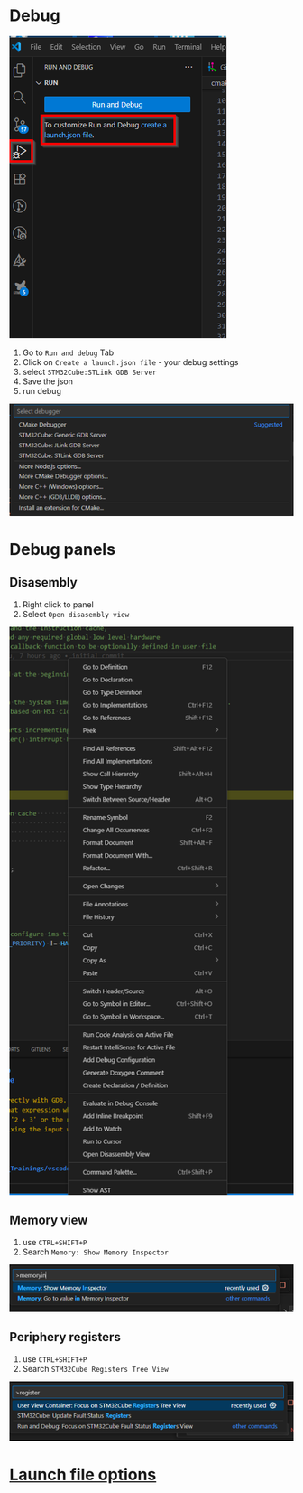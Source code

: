 # Debug

![alt text](./img/012.png)

1. Go to `Run and debug` Tab
2. Click on `Create a launch.json file` - your debug settings
3. select `STM32Cube:STLink GDB Server`
4. Save the json
5. run debug

![alt text](./img/013.png)

# Debug panels

## Disasembly 

1. Right click to panel
2. Select `Open disasembly view`

![alt text](./img/014.png)

## Memory view 

1. use `CTRL+SHIFT+P`
2. Search `Memory: Show Memory Inspector`

![alt text](./img/015.png)

## Periphery registers

1. use `CTRL+SHIFT+P`
2. Search `STM32Cube Registers Tree View`

![alt text](./img/016.png)





# [Launch file options](./4_launch_configurations.md)

